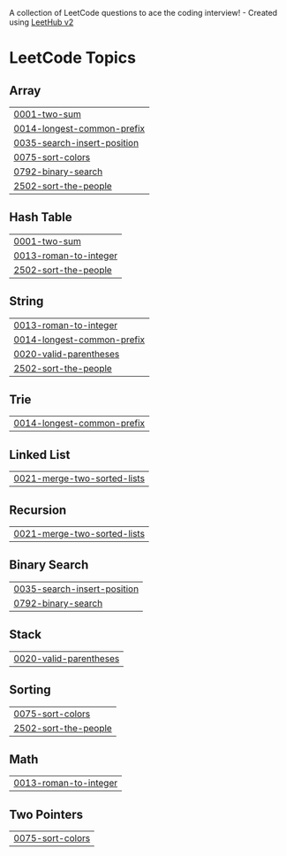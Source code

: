 A collection of LeetCode questions to ace the coding interview! - Created using [LeetHub v2](https://github.com/arunbhardwaj/LeetHub-2.0)
<!---LeetCode Topics Start-->
# LeetCode Topics
## Array
|  |
| ------- |
| [0001-two-sum](https://github.com/Hayatkheyredin/leetcode-solutions/tree/master/0001-two-sum) |
| [0014-longest-common-prefix](https://github.com/Hayatkheyredin/leetcode-solutions/tree/master/0014-longest-common-prefix) |
| [0035-search-insert-position](https://github.com/Hayatkheyredin/leetcode-solutions/tree/master/0035-search-insert-position) |
| [0075-sort-colors](https://github.com/Hayatkheyredin/leetcode-solutions/tree/master/0075-sort-colors) |
| [0792-binary-search](https://github.com/Hayatkheyredin/leetcode-solutions/tree/master/0792-binary-search) |
| [2502-sort-the-people](https://github.com/Hayatkheyredin/leetcode-solutions/tree/master/2502-sort-the-people) |
## Hash Table
|  |
| ------- |
| [0001-two-sum](https://github.com/Hayatkheyredin/leetcode-solutions/tree/master/0001-two-sum) |
| [0013-roman-to-integer](https://github.com/Hayatkheyredin/leetcode-solutions/tree/master/0013-roman-to-integer) |
| [2502-sort-the-people](https://github.com/Hayatkheyredin/leetcode-solutions/tree/master/2502-sort-the-people) |
## String
|  |
| ------- |
| [0013-roman-to-integer](https://github.com/Hayatkheyredin/leetcode-solutions/tree/master/0013-roman-to-integer) |
| [0014-longest-common-prefix](https://github.com/Hayatkheyredin/leetcode-solutions/tree/master/0014-longest-common-prefix) |
| [0020-valid-parentheses](https://github.com/Hayatkheyredin/leetcode-solutions/tree/master/0020-valid-parentheses) |
| [2502-sort-the-people](https://github.com/Hayatkheyredin/leetcode-solutions/tree/master/2502-sort-the-people) |
## Trie
|  |
| ------- |
| [0014-longest-common-prefix](https://github.com/Hayatkheyredin/leetcode-solutions/tree/master/0014-longest-common-prefix) |
## Linked List
|  |
| ------- |
| [0021-merge-two-sorted-lists](https://github.com/Hayatkheyredin/leetcode-solutions/tree/master/0021-merge-two-sorted-lists) |
## Recursion
|  |
| ------- |
| [0021-merge-two-sorted-lists](https://github.com/Hayatkheyredin/leetcode-solutions/tree/master/0021-merge-two-sorted-lists) |
## Binary Search
|  |
| ------- |
| [0035-search-insert-position](https://github.com/Hayatkheyredin/leetcode-solutions/tree/master/0035-search-insert-position) |
| [0792-binary-search](https://github.com/Hayatkheyredin/leetcode-solutions/tree/master/0792-binary-search) |
## Stack
|  |
| ------- |
| [0020-valid-parentheses](https://github.com/Hayatkheyredin/leetcode-solutions/tree/master/0020-valid-parentheses) |
## Sorting
|  |
| ------- |
| [0075-sort-colors](https://github.com/Hayatkheyredin/leetcode-solutions/tree/master/0075-sort-colors) |
| [2502-sort-the-people](https://github.com/Hayatkheyredin/leetcode-solutions/tree/master/2502-sort-the-people) |
## Math
|  |
| ------- |
| [0013-roman-to-integer](https://github.com/Hayatkheyredin/leetcode-solutions/tree/master/0013-roman-to-integer) |
## Two Pointers
|  |
| ------- |
| [0075-sort-colors](https://github.com/Hayatkheyredin/leetcode-solutions/tree/master/0075-sort-colors) |
<!---LeetCode Topics End-->